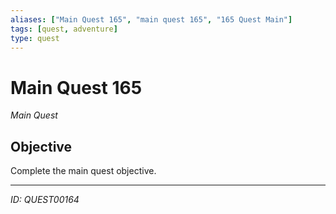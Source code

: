 ```yaml
---
aliases: ["Main Quest 165", "main quest 165", "165 Quest Main"]
tags: [quest, adventure]
type: quest
---
```


# Main Quest 165

*Main Quest*

## Objective
Complete the main quest objective.

---
*ID: QUEST00164*